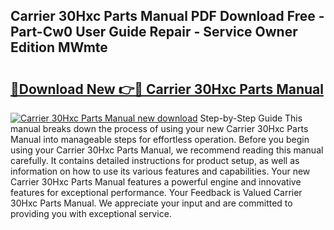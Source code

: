 ## Carrier 30Hxc Parts Manual PDF Download Free - Part-Cw0 User Guide Repair - Service Owner Edition MWmte

# <h2><a href="http://bc46461.oget.top/?id=Carrier+30Hxc+Parts+Manual">🔗Download New 👉🔴 Carrier 30Hxc Parts Manual</a></h2>

[![Carrier 30Hxc Parts Manual new download](https://i.imgur.com/5g1atiW.png)](http://bc46461.oget.top/?id=Carrier+30Hxc+Parts+Manual)
Step-by-Step Guide This manual breaks down the process of using your new Carrier 30Hxc Parts Manual into manageable steps for effortless operation. Before you begin using your Carrier 30Hxc Parts Manual, we recommend reading this manual carefully. It contains detailed instructions for product setup, as well as information on how to use its various features and capabilities. Your new Carrier 30Hxc Parts Manual features a powerful engine and innovative features for exceptional performance. Your Feedback is Valued Carrier 30Hxc Parts Manual. We appreciate your input and are committed to providing you with exceptional service.
